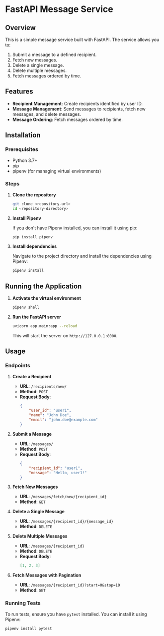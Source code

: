 # FastAPI Message Service

## Overview

This is a simple message service built with FastAPI. The service allows you to:
1. Submit a message to a defined recipient.
2. Fetch new messages.
3. Delete a single message.
4. Delete multiple messages.
5. Fetch messages ordered by time.

## Features

- **Recipient Management**: Create recipients identified by user ID.
- **Message Management**: Send messages to recipients, fetch new messages, and delete messages.
- **Message Ordering**: Fetch messages ordered by time.

## Installation

### Prerequisites

- Python 3.7+
- pip
- pipenv (for managing virtual environments)

### Steps

1. **Clone the repository**

    ```bash
    git clone <repository-url>
    cd <repository-directory>
    ```

2. **Install Pipenv**

    If you don't have Pipenv installed, you can install it using pip:

    ```bash
    pip install pipenv
    ```

3. **Install dependencies**

    Navigate to the project directory and install the dependencies using Pipenv:

    ```bash
    pipenv install
    ```

## Running the Application

1. **Activate the virtual environment**

    ```bash
    pipenv shell
    ```

2. **Run the FastAPI server**

    ```bash
    uvicorn app.main:app --reload
    ```

    This will start the server on `http://127.0.0.1:8000`.

## Usage

### Endpoints

1. **Create a Recipient**

    - **URL**: `/recipients/new/`
    - **Method**: `POST`
    - **Request Body**:
        ```json
        {
            "user_id": "user1",
            "name": "John Doe",
            "email": "john.doe@example.com"
        }
        ```

2. **Submit a Message**

    - **URL**: `/messages/`
    - **Method**: `POST`
    - **Request Body**:
        ```json
        {
            "recipient_id": "user1",
            "message": "Hello, user1!"
        }
        ```

3. **Fetch New Messages**

    - **URL**: `/messages/fetch/new/{recipient_id}`
    - **Method**: `GET`

4. **Delete a Single Message**

    - **URL**: `/messages/{recipient_id}/{message_id}`
    - **Method**: `DELETE`

5. **Delete Multiple Messages**

    - **URL**: `/messages/{recipient_id}`
    - **Method**: `DELETE`
    - **Request Body**:
        ```json
        [1, 2, 3]
        ```

6. **Fetch Messages with Pagination**

    - **URL**: `/messages/{recipient_id}?start=0&stop=10`
    - **Method**: `GET`

### Running Tests

To run tests, ensure you have `pytest` installed. You can install it using Pipenv:

```bash
pipenv install pytest
```